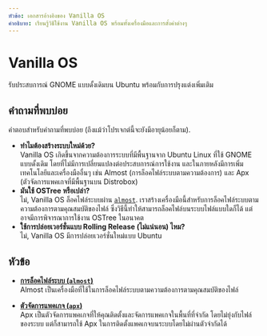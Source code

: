 ```yaml
---
หัวข้อ: เอกสารอ้างอิงของ Vanilla OS 
คำอธิบาย: เรียนรู้วิธีใช้งาน Vanilla OS พร้อมทั้งเครื่องมือและการตั้งค่าต่างๆ
---
```


# Vanilla OS
รับประสบการณ์ GNOME แบบดั้งเดิมบน Ubuntu พร้อมกับการปรุงแต่งเพิ่มเติม

## คำถามที่พบบ่อย
คำตอบสำหรับคำถามที่พบบ่อย (ถึงแม้ว่าโปรเจกต์นี้จะยังมีอายุน้อยก็ตาม).
- **ทำไมต้องสร้างระบบใหม่ด้วย?**\
  Vanilla OS เกิดขึ้นจากความต้องการระบบที่มีพื้นฐานจาก Ubuntu Linux ที่ใช้ GNOME แบบดั้งเดิม
  โดยที่ไม่มีการเปลี่ยนแปลงต่อประสบการณ์การใช้งาน และในภายหลังมีการเพิ่มเทคโนโลยีและเครื่องมืออื่นๆ เช่น Almost (การล็อคไฟล์ระบบตามความต้องการ) และ Apx (ตัวจัดการแพคเกจที่มีพื้นฐานบน Distrobox)
- **มันใช้ OSTree หรือเปล่า?**\
  ไม่, Vanilla OS ล็อคไฟล์ระบบผ่าน [`almost`](https://github.com/Vanilla-OS/almost). 
  เราสร้างเครื่องมือนี้สำหรับการล็อคไฟล์ระบบตามความต้องการตามคุณสมบัติของไฟล์
  ซึ่งวิธีนี้ทำให้สามารถล็อคไฟล์บนระบบไฟล์แบบใดก็ได้ แต่อาจมีการพิจารณาการใช้งาน OSTree ในอนาคต
- **ใช้การปล่อยเวอร์ชั่นแบบ Rolling Release (ไม่แน่นอน) ไหม?**\
  ไม่, Vanilla OS มีการปล่อยเวอร์ชั่นใหม่แบบ Ubuntu

## หัวข้อ
- **[การล็อคไฟล์ระบบ (`almost`)](/docs/almost)**\
Almost เป็นเครื่องมือที่ใช้ในการล็อคไฟล์ระบบตามความต้องการตามคุณสมบัติของไฟล์

- **[ตัวจัดการแพคเกจ (`apx`)](/docs/apx)**\
Apx เป็นตัวจัดการแพคเกจที่ให้คุณติดตั้งและจัดการแพคเกจในพื้นที่ที่จำกัด โดยไม่ยุ่งกับไฟล์ของระบบ แต่ก็สามารถใช้ Apx ในการติดตั้งแพคเกจบนระบบโดยไม่ผ่านตัวจำกัดได้
